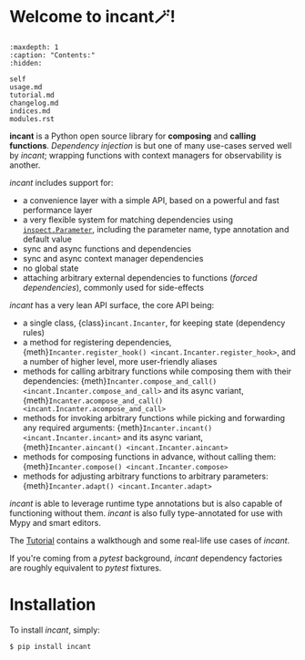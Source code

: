 # Welcome to incant🪄!

```{toctree}
:maxdepth: 1
:caption: "Contents:"
:hidden:

self
usage.md
tutorial.md
changelog.md
indices.md
modules.rst
```

**incant** is a Python open source library for **composing** and **calling functions**.
_Dependency injection_ is but one of many use-cases served well by _incant_; wrapping functions with context managers for observability is another.

_incant_ includes support for:

- a convenience layer with a simple API, based on a powerful and fast performance layer
- a very flexible system for matching dependencies using [`inspect.Parameter`](https://docs.python.org/3/library/inspect.html#inspect.Parameter), including the parameter name, type annotation and default value
- sync and async functions and dependencies
- sync and async context manager dependencies
- no global state
- attaching arbitrary external dependencies to functions (_forced dependencies_), commonly used for side-effects

_incant_ has a very lean API surface, the core API being:

- a single class, {class}`incant.Incanter`, for keeping state (dependency rules)
- a method for registering dependencies, {meth}`Incanter.register_hook() <incant.Incanter.register_hook>`, and a number of higher level, more user-friendly aliases
- methods for calling arbitrary functions while composing them with their dependencies: {meth}`Incanter.compose_and_call() <incant.Incanter.compose_and_call>` and its async variant, {meth}`Incanter.acompose_and_call() <incant.Incanter.acompose_and_call>`
- methods for invoking arbitrary functions while picking and forwarding any required arguments: {meth}`Incanter.incant() <incant.Incanter.incant>` and its async variant, {meth}`Incanter.aincant() <incant.Incanter.aincant>`
- methods for composing functions in advance, without calling them: {meth}`Incanter.compose() <incant.Incanter.compose>`
- methods for adjusting arbitrary functions to arbitrary parameters: {meth}`Incanter.adapt() <incant.Incanter.adapt>`

_incant_ is able to leverage runtime type annotations but is also capable of functioning without them.
_incant_ is also fully type-annotated for use with Mypy and smart editors.

The [Tutorial](tutorial.md) contains a walkthough and some real-life use cases of _incant_.

If you're coming from a _pytest_ background, _incant_ dependency factories are roughly equivalent to _pytest_ fixtures.

# Installation

To install _incant_, simply:

```bash
$ pip install incant
```
